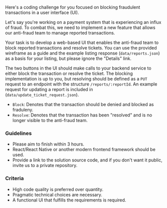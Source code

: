 
Here's a coding challenge for you focused on blocking fraudulent transactions in a user interface (UI).

Let's say you're working on a payment system that is experiencing an influx of fraud. To combat this, we need to implement a new feature that allows our anti-fraud team to manage reported transactions.

Your task is to develop a web-based UI that enables the anti-fraud team to block reported transactions and resolve tickets. You can use the provided wireframe as a guide and the example listing response (`data/reports.json`) as a basis for your listing, but please ignore the "Details" link.

The two buttons in the UI should make calls to your backend service to either block the transaction or resolve the ticket. The blocking implementation is up to you, but resolving should be defined as a `PUT` request to an endpoint with the structure `/reports/:reportId`. An example request for updating a report is included in (`data/update_ticket_request.json`).

- `Block`: Denotes that the transaction should be denied and blocked as fraduleny.
- `Resolve`: Denotes that the transaction has been "resolved" and is no longer visible to the anti-fraud team.

### Guidelines

- Please aim to finish within 3 hours.
- React/React Native or another modern frontend framework should be used.
- Provide a link to the solution source code, and if you don't want it public, invite us to a private repository.

### Criteria

- High code quality is preferred over quantity.
- Pragmatic technical choices are necessary.
- A functional UI that fulfills the requirements is required.